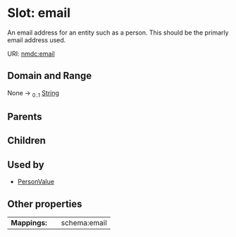 
# Slot: email


An email address for an entity such as a person. This should be the primarly email address used.

URI: [nmdc:email](https://microbiomedata/meta/email)


## Domain and Range

None &#8594;  <sub>0..1</sub> [String](types/String.md)

## Parents


## Children


## Used by

 * [PersonValue](PersonValue.md)

## Other properties

|  |  |  |
| --- | --- | --- |
| **Mappings:** | | schema:email |

